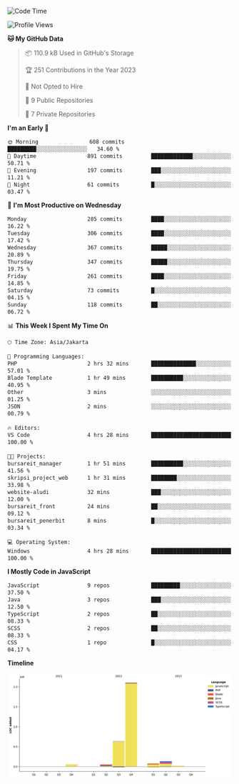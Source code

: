 <!--START_SECTION:waka-->
![Code Time](http://img.shields.io/badge/Code%20Time-163%20hrs%2014%20mins-blue)

![Profile Views](http://img.shields.io/badge/Profile%20Views-0-blue)

**🐱 My GitHub Data** 

> 📦 110.9 kB Used in GitHub's Storage 
 > 
> 🏆 251 Contributions in the Year 2023
 > 
> 🚫 Not Opted to Hire
 > 
> 📜 9 Public Repositories 
 > 
> 🔑 7 Private Repositories 
 > 
**I'm an Early 🐤** 

```text
🌞 Morning                608 commits         █████████░░░░░░░░░░░░░░░░   34.60 % 
🌆 Daytime                891 commits         █████████████░░░░░░░░░░░░   50.71 % 
🌃 Evening                197 commits         ███░░░░░░░░░░░░░░░░░░░░░░   11.21 % 
🌙 Night                  61 commits          █░░░░░░░░░░░░░░░░░░░░░░░░   03.47 % 
```
📅 **I'm Most Productive on Wednesday** 

```text
Monday                   285 commits         ████░░░░░░░░░░░░░░░░░░░░░   16.22 % 
Tuesday                  306 commits         ████░░░░░░░░░░░░░░░░░░░░░   17.42 % 
Wednesday                367 commits         █████░░░░░░░░░░░░░░░░░░░░   20.89 % 
Thursday                 347 commits         █████░░░░░░░░░░░░░░░░░░░░   19.75 % 
Friday                   261 commits         ████░░░░░░░░░░░░░░░░░░░░░   14.85 % 
Saturday                 73 commits          █░░░░░░░░░░░░░░░░░░░░░░░░   04.15 % 
Sunday                   118 commits         ██░░░░░░░░░░░░░░░░░░░░░░░   06.72 % 
```


📊 **This Week I Spent My Time On** 

```text
🕑︎ Time Zone: Asia/Jakarta

💬 Programming Languages: 
PHP                      2 hrs 32 mins       ██████████████░░░░░░░░░░░   57.01 % 
Blade Template           1 hr 49 mins        ██████████░░░░░░░░░░░░░░░   40.95 % 
Other                    3 mins              ░░░░░░░░░░░░░░░░░░░░░░░░░   01.25 % 
JSON                     2 mins              ░░░░░░░░░░░░░░░░░░░░░░░░░   00.79 % 

🔥 Editors: 
VS Code                  4 hrs 28 mins       █████████████████████████   100.00 % 

🐱‍💻 Projects: 
bursareit_manager        1 hr 51 mins        ██████████░░░░░░░░░░░░░░░   41.56 % 
skripsi_project_web      1 hr 31 mins        ████████░░░░░░░░░░░░░░░░░   33.98 % 
website-aludi            32 mins             ███░░░░░░░░░░░░░░░░░░░░░░   12.00 % 
bursareit_front          24 mins             ██░░░░░░░░░░░░░░░░░░░░░░░   09.12 % 
bursareit_penerbit       8 mins              █░░░░░░░░░░░░░░░░░░░░░░░░   03.34 % 

💻 Operating System: 
Windows                  4 hrs 28 mins       █████████████████████████   100.00 % 
```

**I Mostly Code in JavaScript** 

```text
JavaScript               9 repos             █████████░░░░░░░░░░░░░░░░   37.50 % 
Java                     3 repos             ███░░░░░░░░░░░░░░░░░░░░░░   12.50 % 
TypeScript               2 repos             ██░░░░░░░░░░░░░░░░░░░░░░░   08.33 % 
SCSS                     2 repos             ██░░░░░░░░░░░░░░░░░░░░░░░   08.33 % 
CSS                      1 repo              █░░░░░░░░░░░░░░░░░░░░░░░░   04.17 % 
```



**Timeline**

![Lines of Code chart](https://raw.githubusercontent.com/brstreet2/brstreet2/main/assets/bar_graph.png)


<!--END_SECTION:waka-->
